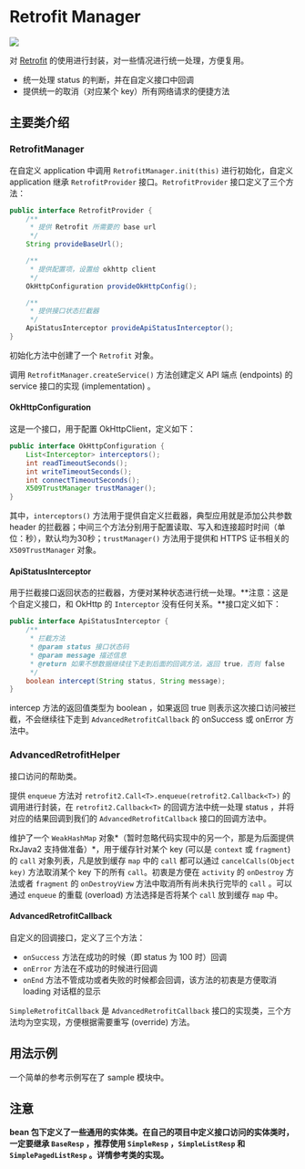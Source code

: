 # Retrofit Manager
[![](https://jitpack.io/v/UamaHZ/retrofit-manager.svg)](https://jitpack.io/#UamaHZ/retrofit-manager)

对 [Retrofit][1] 的使用进行封装，对一些情况进行统一处理，方便复用。

* 统一处理 status 的判断，并在自定义接口中回调
* 提供统一的取消（对应某个 key）所有网络请求的便捷方法

## 主要类介绍

### RetrofitManager

在自定义 application 中调用 `RetrofitManager.init(this)` 进行初始化，自定义 application 继承 `RetrofitProvider` 接口。`RetrofitProvider` 接口定义了三个方法：

```java
public interface RetrofitProvider {
    /**
     * 提供 Retrofit 所需要的 base url
     */
    String provideBaseUrl();

    /**
     * 提供配置项，设置给 okhttp client
     */
    OkHttpConfiguration provideOkHttpConfig();

    /**
     * 提供接口状态拦截器
     */
    ApiStatusInterceptor provideApiStatusInterceptor();
}
```

初始化方法中创建了一个 `Retrofit` 对象。

调用 `RetrofitManager.createService()` 方法创建定义 API 端点 (endpoints) 的 service 接口的实现 (implementation) 。

#### OkHttpConfiguration

这是一个接口，用于配置 OkHttpClient，定义如下：

```java
public interface OkHttpConfiguration {
    List<Interceptor> interceptors();
    int readTimeoutSeconds();
    int writeTimeoutSeconds();
    int connectTimeoutSeconds();
    X509TrustManager trustManager();
}
```

其中，`interceptors()` 方法用于提供自定义拦截器，典型应用就是添加公共参数 header 的拦截器；中间三个方法分别用于配置读取、写入和连接超时时间（单位：秒），默认均为30秒；`trustManager()` 方法用于提供和 HTTPS 证书相关的 `X509TrustManager` 对象。

#### ApiStatusInterceptor

用于拦截接口返回状态的拦截器，方便对某种状态进行统一处理。**注意：这是个自定义接口，和 OkHttp 的 `Interceptor` 没有任何关系。**接口定义如下：

```java
public interface ApiStatusInterceptor {
    /**
     * 拦截方法
     * @param status 接口状态码
     * @param message 描述信息
     * @return 如果不想数据继续往下走到后面的回调方法，返回 true，否则 false
     */
    boolean intercept(String status, String message);
}
```

intercep 方法的返回值类型为 boolean ，如果返回 true 则表示这次接口访问被拦截，不会继续往下走到 `AdvancedRetrofitCallback` 的 onSuccess 或 onError 方法中。

### AdvancedRetrofitHelper

接口访问的帮助类。

提供 `enqueue` 方法对 `retrofit2.Call<T>.enqueue(retrofit2.Callback<T>)` 的调用进行封装，在 `retrofit2.Callback<T>` 的回调方法中统一处理 status ，并将对应的结果回调到我们的 `AdvancedRetrofitCallback` 接口的回调方法中。

维护了一个 `WeakHashMap` 对象*（暂时忽略代码实现中的另一个，那是为后面提供 RxJava2 支持做准备）*，用于缓存针对某个 key  (可以是 `context` 或 `fragment`) 的 `call` 对象列表，凡是放到缓存 `map` 中的 `call` 都可以通过 `cancelCalls(Object key)` 方法取消某个 key 下的所有 `call`。初衷是方便在 `activity` 的 `onDestroy` 方法或者 `fragment` 的 `onDestroyView` 方法中取消所有尚未执行完毕的 `call` 。可以通过 `enqueue` 的重载 (overload) 方法选择是否将某个 `call` 放到缓存 `map` 中。

#### AdvancedRetrofitCallback

自定义的回调接口，定义了三个方法：
* `onSuccess` 方法在成功的时候（即 status 为 100 时）回调
* `onError` 方法在不成功的时候进行回调
* `onEnd` 方法不管成功或者失败的时候都会回调，该方法的初衷是方便取消 loading 对话框的显示

`SimpleRetrofitCallback` 是 `AdvancedRetrofitCallback` 接口的实现类，三个方法均为空实现，方便根据需要重写 (override) 方法。

## 用法示例

一个简单的参考示例写在了 sample 模块中。

## 注意

**bean 包下定义了一些通用的实体类。在自己的项目中定义接口访问的实体类时，一定要继承 `BaseResp` ，推荐使用 `SimpleResp` ，`SimpleListResp` 和 `SimplePagedListResp` 。详情参考类的实现。**

[1]: https://github.com/square/retrofit
